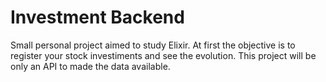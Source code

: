 # Investment Backend

Small personal project aimed to study Elixir. At first the objective is to register your stock investiments and see the evolution. This project will be only an API to made the data available.
